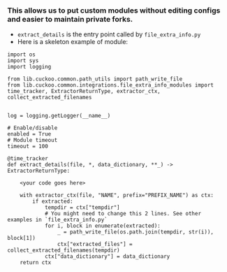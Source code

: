 ### This allows us to put custom modules without editing configs and easier to maintain private forks.

* `extract_details` is the entry point called by `file_extra_info.py`
* Here is a skeleton example of module:

```
import os
import sys
import logging

from lib.cuckoo.common.path_utils import path_write_file
from lib.cuckoo.common.integrations.file_extra_info_modules import time_tracker, ExtractorReturnType, extractor_ctx, collect_extracted_filenames


log = logging.getLogger(__name__)

# Enable/disable
enabled = True
# Module timeout
timeout = 100

@time_tracker
def extract_details(file, *, data_dictionary, **_) -> ExtractorReturnType:

    <your code goes here>

    with extractor_ctx(file, "NAME", prefix="PREFIX_NAME") as ctx:
        if extracted:
            tempdir = ctx["tempdir"]
            # You might need to change this 2 lines. See other examples in `file_extra_info.py`
            for i, block in enumerate(extracted):
                _ = path_write_file(os.path.join(tempdir, str(i)), block[1])
                ctx["extracted_files"] = collect_extracted_filenames(tempdir)
            ctx["data_dictionary"] = data_dictionary
    return ctx

```
